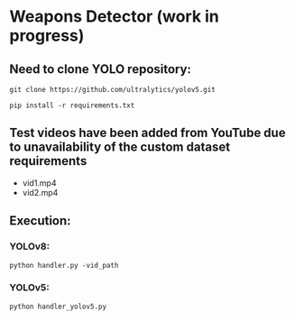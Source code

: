# Weapons Detector (work in progress)
## Need to clone YOLO repository:
```git clone https://github.com/ultralytics/yolov5.git```

```pip install -r requirements.txt```
## Test videos have been added from YouTube due to unavailability of the custom dataset requirements
- vid1.mp4
- vid2.mp4
## Execution:
### YOLOv8:
```python handler.py -vid_path```
### YOLOv5:
```python handler_yolov5.py```
